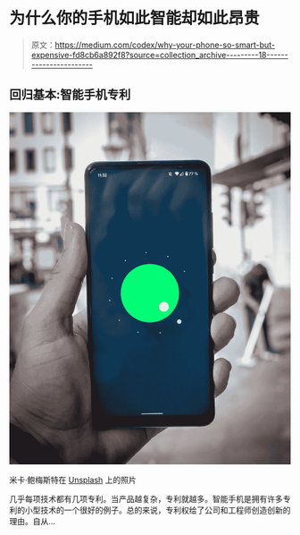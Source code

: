 # 为什么你的手机如此智能却如此昂贵

> 原文：<https://medium.com/codex/why-your-phone-so-smart-but-expensive-fd8cb6a892f8?source=collection_archive---------18----------------------->

## 回归基本:智能手机专利

![](img/1f40d2de1606b724a7186bf58d263a92.png)

米卡·鲍梅斯特在 [Unsplash](https://unsplash.com/s/photos/patent-smartphone) 上的照片

几乎每项技术都有几项专利。当产品越复杂，专利就越多。智能手机是拥有许多专利的小型技术的一个很好的例子。总的来说，专利权给了公司和工程师创造创新的理由。自从…